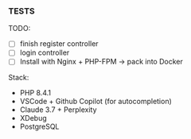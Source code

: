 ### TESTS

TODO:
- [ ] finish register controller
- [ ] login controller
- [ ] Install with Nginx + PHP-FPM -> pack into Docker

Stack:
- PHP 8.4.1
- VSCode + Github Copilot (for autocompletion)
- Claude 3.7 + Perplexity
- XDebug
- PostgreSQL